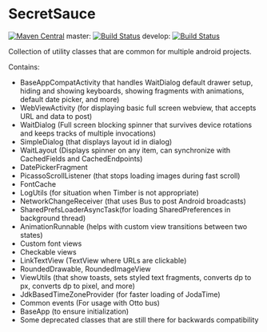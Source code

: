 # SecretSauce
[![Maven Central](https://maven-badges.herokuapp.com/maven-central/com.byoutline.secretsauce/secretsauce/badge.svg?style=flat)](http://mvnrepository.com/artifact/com.byoutline.secretsauce/secretsauce)
 master:  [![Build Status](https://travis-ci.org/byoutline/SecretSauce.svg?branch=master)](https://travis-ci.org/byoutline/SecretSauce)
 develop: [![Build Status](https://travis-ci.org/byoutline/SecretSauce.svg?branch=develop)](https://travis-ci.org/byoutline/SecretSauce)
 
Collection of utility classes that are common for multiple android projects.

Contains: 
  * BaseAppCompatActivity that handles WaitDialog default drawer setup, hiding and showing keyboards, showing fragments with animations, default date picker, and more) 
  * WebViewActivity (for displaying basic full screen webview, that accepts URL and data to post) 
  * WaitDialog (Full screen blocking spinner that survives device rotations and keeps tracks of multiple invocations) 
  * SimpleDialog (that displays layout id in dialog) 
  * WaitLayout (Displays spinner on any item, can synchronize with CachedFields and CachedEndpoints) 
  * DatePickerFragment 
  * PicassoScrollListener (that stops loading images during fast scroll) 
  * FontCache 
  * LogUtils (for situation when Timber is not appropriate) 
  * NetworkChangeReceiver (that uses Bus to post Android broadcasts) 
  * SharedPrefsLoaderAsyncTask(for loading SharedPreferences in background thread) 
  * AnimationRunnable (helps with custom view transitions between two states) 
  * Custom font views 
  * Checkable views 
  * LinkTextView (TextView where URLs are clickable) 
  * RoundedDrawable, RoundedImageView 
  * ViewUtils (that show toasts, sets styled text fragments, converts dp to px, converts dp to pixel, and more) 
  * JdkBasedTimeZoneProvider (for faster loading of JodaTime) 
  * Common events (For usage with Otto bus)
  * BaseApp (to ensure initialization) 
  * Some deprecated classes that are still there for backwards compatibility
